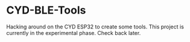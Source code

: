 # CYD-BLE-Tools

Hacking around on the CYD ESP32 to create some tools. This project is currently in the experimental phase. Check back later.
